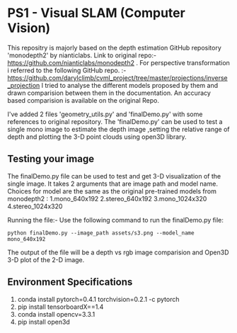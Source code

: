 # PS1 - Visual SLAM (Computer Vision)

This repositry is majorly based on the depth estimation GitHub repository 'monodepth2' by nianticlabs. Link to original repo:- https://github.com/nianticlabs/monodepth2 . 
For perspective transformation i referred to the following GitHub repo. :-https://github.com/darylclimb/cvml_project/tree/master/projections/inverse_projection
I tried to analyse the different models proposed by them and drawn comparision between them in the documentation. An accuracy based comparision is available on the original Repo.

I've added 2 files 'geometry_utils.py' and 'finalDemo.py' with some references to original repository. The 'finalDemo.py' can be used to test a single mono image to estimate the depth image ,setting the relative range of depth and plotting the 3-D point clouds using open3D library.

## Testing your image

The finalDemo.py file can be used to test and get 3-D visualization of the single image. It takes 2 arguments that are image path and model name.
Choices for model are the same as the original pre-trained models from monodepth2 : 
1.mono_640x192
2.stereo_640x192
3.mono_1024x320
4.stereo_1024x320

Running the file:-
Use the following command to run the finalDemo.py file:
```shell
python finalDemo.py --image_path assets/s3.png --model_name mono_640x192
```

The output of the file will be a depth vs rgb image comparision and Open3D 3-D plot of the 2-D image.

## Environment Specifications

1. conda install pytorch=0.4.1 torchvision=0.2.1 -c pytorch
2. pip install tensorboardX==1.4
3. conda install opencv=3.3.1
4. pip install open3d




